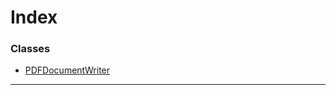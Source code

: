 

# Index

### Classes

* [PDFDocumentWriter](../classes/_pdf_document_pdfdocumentwriter_.pdfdocumentwriter.md)

---

